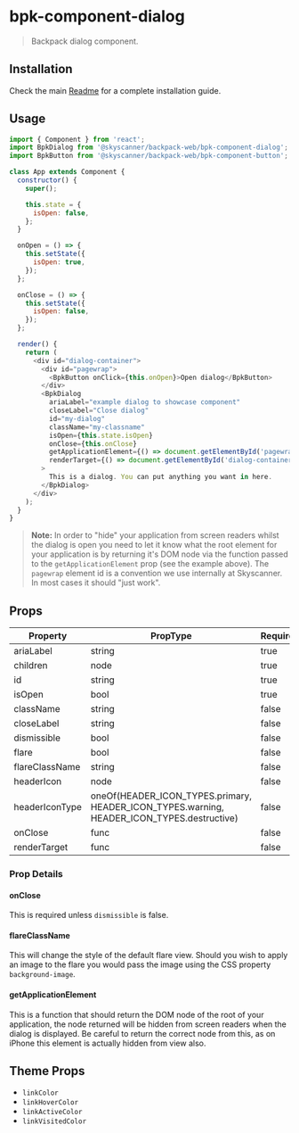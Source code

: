 # bpk-component-dialog

> Backpack dialog component.

## Installation

Check the main [Readme](https://github.com/skyscanner/backpack#usage) for a complete installation guide.

## Usage

```js
import { Component } from 'react';
import BpkDialog from '@skyscanner/backpack-web/bpk-component-dialog';
import BpkButton from '@skyscanner/backpack-web/bpk-component-button';

class App extends Component {
  constructor() {
    super();

    this.state = {
      isOpen: false,
    };
  }

  onOpen = () => {
    this.setState({
      isOpen: true,
    });
  };

  onClose = () => {
    this.setState({
      isOpen: false,
    });
  };

  render() {
    return (
      <div id="dialog-container">
        <div id="pagewrap">
          <BpkButton onClick={this.onOpen}>Open dialog</BpkButton>
        </div>
        <BpkDialog
          ariaLabel="example dialog to showcase component"
          closeLabel="Close dialog"
          id="my-dialog"
          className="my-classname"
          isOpen={this.state.isOpen}
          onClose={this.onClose}
          getApplicationElement={() => document.getElementById('pagewrap')}
          renderTarget={() => document.getElementById('dialog-container')}
        >
          This is a dialog. You can put anything you want in here.
        </BpkDialog>
      </div>
    );
  }
}
```

> **Note:** In order to "hide" your application from screen readers whilst the dialog is open you need to let it know what
> the root element for your application is by returning it's DOM node via the function passed to the
> `getApplicationElement` prop (see the example above). The `pagewrap` element id is a convention we use internally at Skyscanner. In most cases it should "just work".

## Props

| Property              | PropType | Required | Default Value    |
| --------------------- | -------- | -------- | ---------------- |
| ariaLabel             | string   | true     | -                |
| children              | node     | true     | -                |
| id                    | string   | true     | -                |
| isOpen                | bool     | true     | -                |
| className             | string   | false    | null             |
| closeLabel            | string   | false    | null             |
| dismissible           | bool     | false    | true             |
| flare                 | bool     | false    | false            |
| flareClassName        | string   | false    | null             |
| headerIcon            | node     | false    | null             |
| headerIconType        | oneOf(HEADER_ICON_TYPES.primary, HEADER_ICON_TYPES.warning, HEADER_ICON_TYPES.destructive) | false    | HEADER_ICON_TYPES.primary |
| onClose               | func     | false    | See prop details |
| renderTarget          | func     | false    | null             |

### Prop Details

#### onClose

This is required unless `dismissible` is false.

#### flareClassName

This will change the style of the default flare view. Should you wish to apply an image to the flare you would pass the image using the CSS property `background-image`.

#### getApplicationElement

This is a function that should return the DOM node of the root of your application, the node returned will be hidden from screen readers when the dialog is displayed. Be careful to return the correct node from this, as on iPhone this element is actually hidden from view also.

## Theme Props

- `linkColor`
- `linkHoverColor`
- `linkActiveColor`
- `linkVisitedColor`

